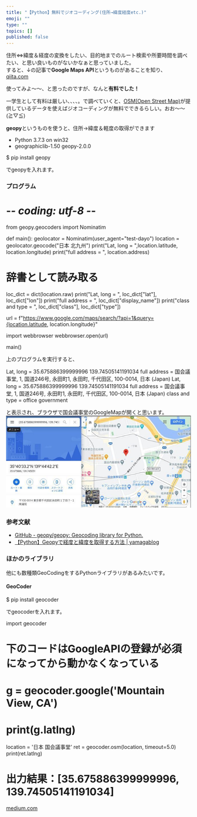 ```yaml
---
title: "【Python】無料でジオコーディング(住所→緯度経度etc.)"
emoji: ""
type: ""
topics: []
published: false
---
```


住所⇔緯度＆経度の変換をしたい、目的地までのルート検索や所要時間を調べたい、と思い良いものがないかなぁと思っていました。  
すると、↓の記事で**Google Maps API**というものがあることを知り、  
[qiita.com](https://qiita.com/Spooky%5FMaskman/items/9f4c487ed884d803641b)

使ってみよ～～、と思ったのですが、なんと**有料でした！**

  
一学生として有料は厳しい、、、、。で調べていくと、[OSM(Open Street Map)](https://www.openstreetmap.org/)が提供しているデータを使えばジオコーディングが無料でできるらしい。おお～～(≧▽≦)

  
**geopy**というものを使うと、住所→緯度＆軽度の取得ができます

* Python 3.7.3 on win32
* geographiclib-1.50 geopy-2.0.0

$ pip install geopy

でgeopyを入れます。  
  
### プログラム

# -*- coding: utf-8 -*-
from geopy.geocoders import Nominatim

def main():
  geolocator = Nominatim(user_agent="test-dayo")
  location = geolocator.geocode("日本 北九州")
  print("Lat, long = ",location.latitude, location.longitude)
  print("full address = ", location.address)

  # 辞書として読み取る
  loc_dict = dict(location.raw)
  print("Lat, long = ", loc_dict["lat"], loc_dict["lon"])
  print("full address = ", loc_dict["display_name"])
  print("class and type = ", loc_dict["class"], loc_dict["type"])

  url = f"https://www.google.com/maps/search/?api=1&query={location.latitude, location.longitude}"
  
  import webbrowser
  webbrowser.open(url)

main()

上のプログラムを実行すると、

Lat, long =  35.675886399999996 139.74505141191034
full address =  国会議事堂, 1, 国道246号, 永田町1, 永田町, 千代田区, 100-0014, 日本 (Japan)
Lat, long =  35.675886399999996 139.74505141191034
full address =  国会議事堂, 1, 国道246号, 永田町1, 永田町, 千代田区, 100-0014, 日本 (Japan)
class and type =  office government

  
と表示され、ブラウザで国会議事堂のGoogleMapが開くと思います。  
![f:id:pythonjacascript:20201024111219j:plain](/images/ppythonjacascript2020102420201024111219.jpg "f:id:pythonjacascript:20201024111219j:plain")

  
### 参考文献

* [GitHub - geopy/geopy: Geocoding library for Python.](https://github.com/geopy/geopy)
* [【Python】Geopyで経度と緯度を取得する方法 | yamagablog](https://ymgsapo.com/2019/07/05/how-to-use-geopy)
  
  
### ほかのライブラリ

他にも数種類GeoCodingをするPythonライブラリがあるみたいです。

#### GeoCoder

$ pip install geocoder

でgeocoderを入れます。

import geocoder

# 下のコードはGoogleAPIの登録が必須になってから動かなくなっている
# g = geocoder.google('Mountain View, CA')
# print(g.latlng)

location = '日本 国会議事堂'
ret = geocoder.osm(location, timeout=5.0)
print(ret.latlng)

# 出力結果：[35.675886399999996, 139.74505141191034]

[medium.com](https://medium.com/shimakaze-soft-techblog/python%E3%81%A7%E5%9C%B0%E5%90%8D%E3%81%8B%E3%82%89%E4%BD%8F%E6%89%80%E3%81%A8%E5%BA%A7%E6%A8%99%E3%82%92%E5%89%B2%E3%82%8A%E5%87%BA%E3%81%99%E3%82%B8%E3%82%AA%E3%82%B3%E3%83%BC%E3%83%87%E3%82%A3%E3%83%B3%E3%82%B0%E3%82%92%E8%A9%A6%E3%81%97%E3%81%A6%E3%81%BF%E3%82%8B-61fcaeb5a093)  
